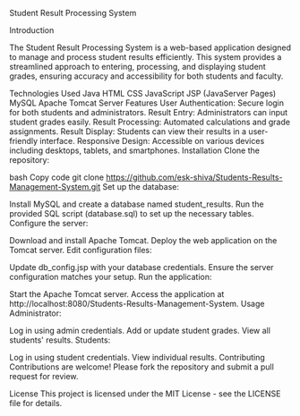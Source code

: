 Student Result Processing System

Introduction

The Student Result Processing System is a web-based application designed to manage and process student results efficiently. This system provides a streamlined approach to entering, processing, and displaying student grades, ensuring accuracy and accessibility for both students and faculty.


Technologies Used
Java
HTML
CSS
JavaScript
JSP (JavaServer Pages)
MySQL
Apache Tomcat Server
Features
User Authentication: Secure login for both students and administrators.
Result Entry: Administrators can input student grades easily.
Result Processing: Automated calculations and grade assignments.
Result Display: Students can view their results in a user-friendly interface.
Responsive Design: Accessible on various devices including desktops, tablets, and smartphones.
Installation
Clone the repository:

bash
Copy code
git clone https://github.com/esk-shiva/Students-Results-Management-System.git
Set up the database:

Install MySQL and create a database named student_results.
Run the provided SQL script (database.sql) to set up the necessary tables.
Configure the server:

Download and install Apache Tomcat.
Deploy the web application on the Tomcat server.
Edit configuration files:

Update db_config.jsp with your database credentials.
Ensure the server configuration matches your setup.
Run the application:

Start the Apache Tomcat server.
Access the application at http://localhost:8080/Students-Results-Management-System.
Usage
Administrator:

Log in using admin credentials.
Add or update student grades.
View all students' results.
Students:

Log in using student credentials.
View individual results.
Contributing
Contributions are welcome! Please fork the repository and submit a pull request for review.

License
This project is licensed under the MIT License - see the LICENSE file for details.

